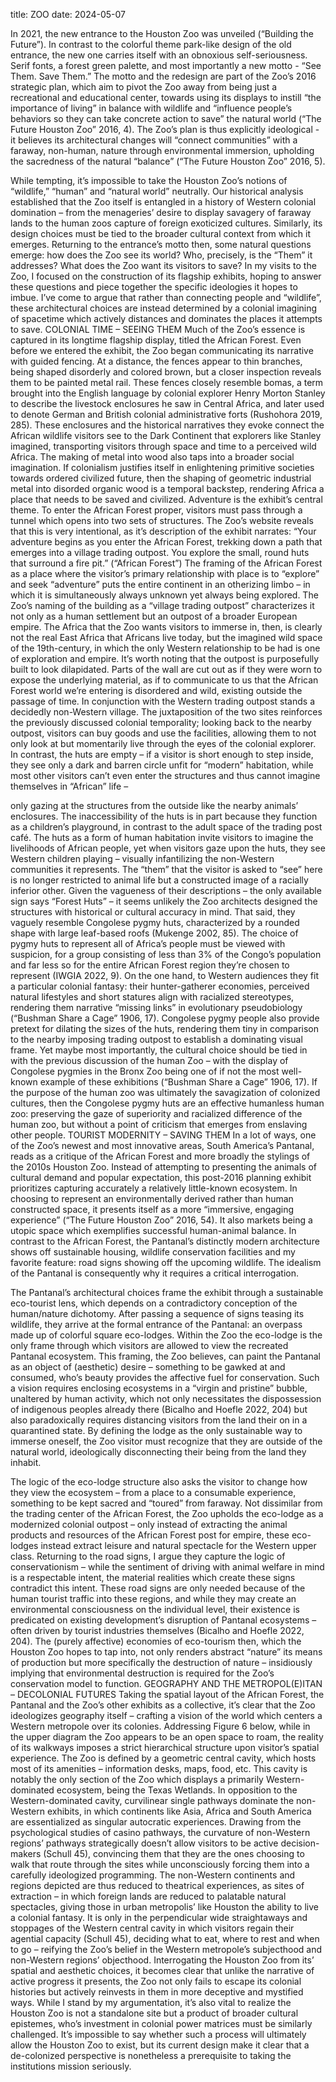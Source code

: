 title: ZOO date: 2024-05-07

In 2021, the new entrance to the Houston Zoo was unveiled (“Building the Future”). In contrast to the colorful theme park-like design of the old entrance, the new one carries itself with an obnoxious self-seriousness. Serif fonts, a forest green palette, and most importantly a new motto - “See Them. Save Them.”
The motto and the redesign are part of the Zoo’s 2016 strategic plan, which aim to pivot the Zoo away from being just a recreational and educational center, towards using its displays to instill “the importance of living” in balance with wildlife and “influence people’s behaviors so they can take concrete action to save” the natural world (“The Future Houston Zoo” 2016, 4). The Zoo’s plan is thus explicitly ideological - it believes its architectural changes will “connect communities” with a faraway, non-human, nature through environmental immersion, upholding the sacredness of the natural “balance” (“The Future Houston Zoo” 2016, 5). 
  
While tempting, it’s impossible to take the Houston Zoo’s notions of “wildlife,” “human” and “natural world” neutrally. Our historical analysis established that the Zoo itself is entangled in a history of Western colonial domination – from the menageries’ desire to display savagery of faraway lands to the human zoos capture of foreign exoticized cultures. Similarly, its design choices must be tied to the broader cultural context from which it emerges. Returning to the entrance’s motto then, some natural questions emerge: how does the Zoo see its world? Who, precisely, is the “Them” it addresses? What does the Zoo want its visitors to save? In my visits to the Zoo, I focused on the construction of its flagship exhibits, hoping to answer these questions and piece together the specific ideologies it hopes to imbue. I’ve come to argue that rather than connecting people and “wildlife”, these architectural choices are instead determined by a colonial imagining of spacetime which actively distances and dominates the places it attempts to save.
COLONIAL TIME – SEEING THEM
Much of the Zoo’s essence is captured in its longtime flagship display, titled the African Forest. Even before we entered the exhibit, the Zoo began communicating its narrative with guided fencing. At a distance, the fences appear to thin branches, being shaped disorderly and colored brown, but a closer inspection reveals them to be painted metal rail.  These fences closely resemble bomas, a term brought into the English language by colonial explorer Henry Morton Stanley to describe the livestock enclosures he saw in Central Africa, and later used to denote German and British colonial administrative forts (Rushohora 2019, 285). These enclosures and the historical narratives they evoke connect the African wildlife visitors see to the Dark Continent that explorers like Stanley imagined, transporting visitors through space and time to a perceived wild Africa. The making of metal into wood also taps into a broader social imagination. If colonialism justifies itself in enlightening primitive societies towards ordered civilized future, then the shaping of geometric industrial metal into disorded organic wood is a temporal backstep, rendering Africa a place that needs to be saved and civilized. 
Adventure is the exhibit’s central theme. To enter the African Forest proper, visitors must pass through a tunnel which opens into two sets of structures. The Zoo’s website reveals that this is very intentional, as it’s description of the exhibit narrates:
“Your adventure begins as you enter the African Forest, trekking down a path that emerges into a village trading outpost. You explore the small, round huts that surround a fire pit.” (“African Forest”)
The framing of the African Forest as a place where the visitor’s primary relationship with place is to “explore” and seek “adventure” puts the entire continent in an otherizing limbo – in which it is simultaneously always unknown yet always being explored. The Zoo’s naming of the building as a “village trading outpost” characterizes it not only as a human settlement but an outpost of a broader European empire. The Africa that the Zoo wants visitors to immerse in, then, is clearly not the real East Africa that Africans live today, but the imagined wild space of the 19th-century, in which the only Western relationship to be had is one of exploration and empire. It’s worth noting that the outpost is purposefully built to look dilapidated. Parts of the wall are cut out as if they were worn to expose the underlying material, as if to communicate to us that the African Forest world we’re entering is disordered and wild, existing outside the passage of time.
In conjunction with the Western trading outpost stands a decidedly non-Western village. The juxtaposition of the two sites reinforces the previously discussed colonial temporality; looking back to the nearby outpost, visitors can buy goods and use the facilities, allowing them to not only look at but momentarily live through the eyes of the colonial explorer. In contrast, the huts are empty – if a visitor is short enough to step inside, they see only a dark and barren circle unfit for “modern” habitation, while most other visitors can’t even enter the structures and thus cannot imagine themselves in “African” life –
  
only gazing at the structures from the outside like the nearby animals’ enclosures.  The inaccessibility of the huts is in part because they function as a children’s playground, in contrast to the adult space of the trading post café. The huts as a form of human habitation invite visitors to imagine the livelihoods of African people, yet when visitors gaze upon the huts, they see Western children playing – visually infantilizing the non-Western communities it represents.  The “them” that the visitor is asked to “see” here is no longer restricted to animal life but a constructed image of a racially inferior other.
Given the vagueness of their descriptions – the only available sign says “Forest Huts” – it seems unlikely the Zoo architects designed the structures with historical or cultural accuracy in mind. That said, they vaguely resemble Congolese pygmy huts, characterized by a rounded shape with large leaf-based roofs (Mukenge 2002, 85). The choice of pygmy huts to represent all of Africa’s people must be viewed with suspicion, for a group consisting of less than 3% of the Congo’s population and far less so for the entire African Forest region they’re chosen to represent (IWGIA 2022, 9). On the one hand, to Western audiences they fit a particular colonial fantasy: their hunter-gatherer economies, perceived natural lifestyles and short statures align with racialized stereotypes, rendering them narrative “missing links” in evolutionary pseudobiology (“Bushman Share a Cage” 1906, 17). Congolese pygmy people also provide pretext for dilating the sizes of the huts, rendering them tiny in comparison to the nearby imposing trading outpost to establish a dominating visual frame. Yet maybe most importantly, the cultural choice should be tied in with the previous discussion of the human Zoo – with the display of Congolese pygmies in the Bronx Zoo being one of if not the most well-known example of these exhibitions (“Bushman Share a Cage” 1906, 17). If the purpose of the human zoo was ultimately the savagization of colonized cultures, then the Congolese pygmy huts are an effective humanless human zoo: preserving the gaze of superiority and racialized difference of the human zoo, but without a point of criticism that emerges from enslaving other people. 
TOURIST MODERNITY – SAVING THEM
In a lot of ways, one of the Zoo’s newest and most innovative areas, South America’s Pantanal, reads as a critique of the African Forest and more broadly the stylings of the 2010s Houston Zoo. Instead of attempting to presenting the animals of cultural demand and popular expectation, this post-2016 planning exhibit prioritizes capturing accurately a relatively little-known ecosystem. In choosing to represent an environmentally derived rather than human constructed space, it presents itself as a more “immersive, engaging experience” (“The Future Houston Zoo” 2016, 54). It also markets being a utopic space which exemplifies successful human-animal balance. In contrast to the African Forest, the Pantanal’s distinctly modern architecture shows off sustainable housing, wildlife conservation facilities and my favorite feature: road signs showing off the upcoming wildlife. The idealism of the Pantanal is consequently why it requires a critical interrogation. 
   
The Pantanal’s architectural choices frame the exhibit through a sustainable eco-tourist lens, which depends on a contradictory conception of the human/nature dichotomy. After passing a sequence of signs teasing its wildlife, they arrive at the formal entrance of the Pantanal: an overpass made up of colorful square eco-lodges. Within the Zoo the eco-lodge is the only frame through which visitors are allowed to view the recreated Pantanal ecosystem. This framing, the Zoo believes, can paint the Pantanal as an object of (aesthetic) desire – something to be gawked at and consumed, who’s beauty provides the affective fuel for conservation. Such a vision requires enclosing ecosystems in a “virgin and pristine” bubble, unaltered by human activity, which not only necessitates the dispossession of indigenous peoples already there (Bicalho and Hoefle 2022, 204) but also paradoxically requires distancing visitors from the land their on in a quarantined state. By defining the lodge as the only sustainable way to immerse oneself, the Zoo visitor must recognize that they are outside of the natural world, ideologically disconnecting their being from the land they inhabit. 
  
The logic of the eco-lodge structure also asks the visitor to change how they view the ecosystem – from a place to a consumable experience, something to be kept sacred and “toured” from faraway. Not dissimilar from the trading center of the African Forest, the Zoo upholds the eco-lodge as a modernized colonial outpost – only instead of extracting the animal products and resources of the African Forest post for empire, these eco-lodges instead extract leisure and natural spectacle for the Western upper class. Returning to the road signs, I argue they capture the logic of conservationism – while the sentiment of driving with animal welfare in mind is a respectable intent, the material realities which create these signs contradict this intent. These road signs are only needed because of the human tourist traffic into these regions, and while they may create an environmental consciousness on the individual level, their existence is predicated on existing development’s disruption of Pantanal ecosystems – often driven by tourist industries themselves (Bicalho and Hoefle 2022, 204). The (purely affective) economies of eco-tourism then, which the Houston Zoo hopes to tap into, not only renders abstract “nature” its means of production but more specifically the destruction of nature – insidiously implying that environmental destruction is required for the Zoo’s conservation model to function. 
GEOGRAPHY AND THE METROPOL(E)ITAN – DECOLONIAL FUTURES
Taking the spatial layout of the African Forest, the Pantanal and the Zoo’s other exhibits as a collective, it’s clear that the Zoo ideologizes geography itself – crafting a vision of the world which centers a Western metropole over its colonies. Addressing Figure 6 below, while in the upper diagram the Zoo appears to be an open space to roam, the reality of its walkways imposes a strict hierarchical structure upon visitor’s spatial experience. The Zoo is defined by a geometric central cavity, which hosts most of its amenities – information desks, maps, food, etc. This cavity is notably the only section of the Zoo which displays a primarily Western-dominated ecosystem, being the Texas Wetlands. In opposition to the Western-dominated cavity, curvilinear single pathways dominate the non-Western exhibits, in which continents like Asia, Africa and South America are essentialized as singular autocratic experiences. Drawing from the psychological studies of casino pathways, the curvature of non-Western regions’ pathways strategically doesn’t allow visitors to be active decision-makers (Schull 45), convincing them that they are the ones choosing to walk that route through the sites while unconsciously forcing them into a carefully ideologized programming. The non-Western continents and regions depicted are thus reduced to theatrical experiences, as sites of extraction – in which foreign lands are reduced to palatable natural spectacles, giving those in urban metropolis’ like Houston the ability to live a colonial fantasy. It is only in the perpendicular wide straightaways and stoppages of the Western central cavity in which visitors regain their agential capacity (Schull 45), deciding what to eat, where to rest and when to go – reifying the Zoo’s belief in the Western metropole’s subjecthood and non-Western regions’ objecthood.
Interrogating the Houston Zoo from its’ spatial and aesthetic choices, it becomes clear that unlike the narrative of active progress it presents, the Zoo not only fails to escape its colonial histories but actively reinvests in them in more deceptive and mystified ways. While I stand by my argumentation, it’s also vital to realize the Houston Zoo is not a standalone site but a product of broader cultural epistemes, who’s investment in colonial power matrices must be similarly challenged. It’s impossible to say whether such a process will ultimately allow the Houston Zoo to exist, but its current design make it clear that a de-colonized perspective is nonetheless a prerequisite to taking the institutions mission seriously. 
